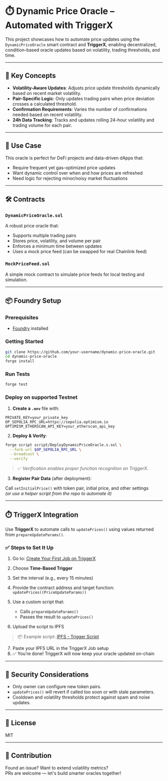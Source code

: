 # ⏱️ Dynamic Price Oracle – Automated with TriggerX

This project showcases how to automate price updates using the `DynamicPriceOracle` smart contract and **TriggerX**, enabling decentralized, condition-based oracle updates based on volatility, trading thresholds, and time.

---

## 🧠 Key Concepts

- **Volatility-Aware Updates**: Adjusts price update thresholds dynamically based on recent market volatility.
- **Pair-Specific Logic**: Only updates trading pairs when price deviation crosses a calculated threshold.
- **Confirmation Requirements**: Varies the number of confirmations needed based on recent volatility.
- **24h Data Tracking**: Tracks and updates rolling 24-hour volatility and trading volume for each pair.

---

## 🔁 Use Case

This oracle is perfect for DeFi projects and data-driven dApps that:
- Require frequent yet gas-optimized price updates
- Want dynamic control over when and how prices are refreshed
- Need logic for rejecting minor/noisy market fluctuations

---

## 🛠️ Contracts

### `DynamicPriceOracle.sol`

A robust price oracle that:
- Supports multiple trading pairs
- Stores price, volatility, and volume per pair
- Enforces a minimum time between updates
- Uses a mock price feed (can be swapped for real Chainlink feed)

### `MockPriceFeed.sol`

A simple mock contract to simulate price feeds for local testing and simulation.

---
## 📦 Foundry Setup

### Prerequisites

- [Foundry](https://book.getfoundry.sh/getting-started/installation) installed

### Getting Started

```bash
git clone https://github.com/your-username/dynamic-price-oracle.git
cd dynamic-price-oracle
forge install
```

### Run Tests

```bash
forge test
```

### Deploy on supported Testnet

1. **Create a `.env`** file with:

```env
PRIVATE_KEY=your_private_key
OP_SEPOLIA_RPC_URL=https://sepolia.optimism.io
OPTIMISM_ETHERSCAN_API_KEY=your_etherscan_api_key
```

2. **Deploy & Verify**:

```bash
forge script script/DeployDynamicPriceOracle.s.sol \
  --fork-url $OP_SEPOLIA_RPC_URL \
  --broadcast \
  --verify
```

> ✅ *Verification enables proper function recognition on TriggerX.*

3. **Register Pair Data** (after deployment):

Call `setInitialPrice()` with token pair, initial price, and other settings  
*(or use a helper script from the repo to automate it)*

---

## ⏱️ TriggerX Integration

Use **TriggerX** to automate calls to `updatePrices()` using values returned from `prepareUpdateParams()`.

### ✅ Steps to Set It Up

1. Go to: [Create Your First Job on TriggerX](https://triggerx.gitbook.io/triggerx-docs/create-your-first-job)
2. Choose **Time-Based Trigger**
3. Set the interval (e.g., every 15 minutes)
4. Provide the contract address and target function: `updatePrices((PriceUpdateParams))`
5. Use a custom script that:
   - Calls `prepareUpdateParams()`
   - Passes the result to `updatePrices()`

6. Upload the script to IPFS

> 📦 Example script: [IPFS - Trigger Script](https://ipfs.io/ipfs/QmDummyHashExample123456789)

7. Paste your IPFS URL in the TriggerX Job setup
8. ✅ You’re done! TriggerX will now keep your oracle updated on-chain

---

## 🔐 Security Considerations

- Only owner can configure new token pairs.
- `updatePrices()` will revert if called too soon or with stale parameters.
- Cooldown and volatility thresholds protect against spam and noise updates.

---

## 📜 License

MIT

---

## 🙌 Contribution

Found an issue? Want to extend volatility metrics?  
PRs are welcome — let's build smarter oracles together!
```


